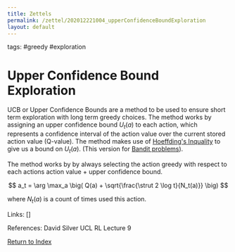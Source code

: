 ```yaml
---
title: Zettels
permalink: /zettel/202012221004_upperConfidenceBoundExploration
layout: default
---
```

tags: #greedy #exploration

# Upper Confidence Bound Exploration

UCB or Upper Confidence Bounds are a method to be used to ensure short term exploration 
with long term greedy choices. The method works by assigning an upper confidence bound $U_t(a)$ to 
each action, which represents a confidence interval of the action value over the current stored action value (Q-value).
The method makes use of [Hoeffding's Inquality](TODO) to give us a bound on $U_t(a)$. (This version for [Bandit problems](TODO)).

The method works by by always selecting the action greedy with respect to each actions action value + upper confidence bound.

$$
a_t = \arg \max_a \big( Q(a) + \sqrt{\frac{\strut 2 \log t}{N_t(a)}} \big)
$$

where $N_t(a)$ is a count of times used this action. 

Links: []

References: David Silver UCL RL Lecture 9

[Return to Index](index)